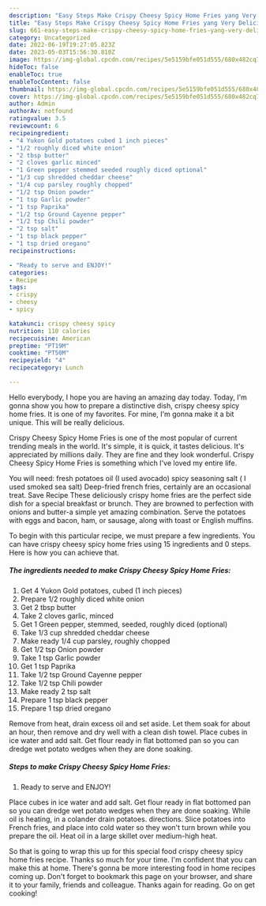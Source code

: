 ```yaml
---
description: "Easy Steps Make Crispy Cheesy Spicy Home Fries yang Very Delicious}"
title: "Easy Steps Make Crispy Cheesy Spicy Home Fries yang Very Delicious}"
slug: 661-easy-steps-make-crispy-cheesy-spicy-home-fries-yang-very-delicious
category: Uncategorized
date: 2022-06-19T19:27:05.823Z
date: 2023-05-03T15:56:30.810Z
image: https://img-global.cpcdn.com/recipes/5e5159bfe051d555/680x482cq70/crispy-cheesy-spicy-home-fries-recipe-main-photo.jpg
hideToc: false
enableToc: true
enableTocContent: false
thumbnail: https://img-global.cpcdn.com/recipes/5e5159bfe051d555/680x482cq70/crispy-cheesy-spicy-home-fries-recipe-main-photo.jpg
cover: https://img-global.cpcdn.com/recipes/5e5159bfe051d555/680x482cq70/crispy-cheesy-spicy-home-fries-recipe-main-photo.jpg
author: Admin
authorAv: notfound
ratingvalue: 3.5
reviewcount: 6
recipeingredient:
- "4 Yukon Gold potatoes cubed 1 inch pieces"
- "1/2 roughly diced white onion"
- "2 tbsp butter"
- "2 cloves garlic minced"
- "1 Green pepper stemmed seeded roughly diced optional"
- "1/3 cup shredded cheddar cheese"
- "1/4 cup parsley roughly chopped"
- "1/2 tsp Onion powder"
- "1 tsp Garlic powder"
- "1 tsp Paprika"
- "1/2 tsp Ground Cayenne pepper"
- "1/2 tsp Chili powder"
- "2 tsp salt"
- "1 tsp black pepper"
- "1 tsp dried oregano"
recipeinstructions:

- "Ready to serve and ENJOY!"
categories:
- Recipe
tags:
- crispy
- cheesy
- spicy

katakunci: crispy cheesy spicy 
nutrition: 110 calories
recipecuisine: American
preptime: "PT19M"
cooktime: "PT50M"
recipeyield: "4"
recipecategory: Lunch

---
```



Hello everybody, I hope you are having an amazing day today. Today, I'm gonna show you how to prepare a distinctive dish, crispy cheesy spicy home fries. It is one of my favorites. For mine, I'm gonna make it a bit unique. This will be really delicious.

Crispy Cheesy Spicy Home Fries is one of the most popular of current trending meals in the world. It's simple, it is quick, it tastes delicious. It's appreciated by millions daily. They are fine and they look wonderful. Crispy Cheesy Spicy Home Fries is something which I've loved my entire life.

You will need: fresh potatoes oil (I used avocado) spicy seasoning salt ( I used smoked sea salt) Deep-fried french fries, certainly are an occasional treat. Save Recipe These deliciously crispy home fries are the perfect side dish for a special breakfast or brunch. They are browned to perfection with onions and butter-a simple yet amazing combination. Serve the potatoes with eggs and bacon, ham, or sausage, along with toast or English muffins.


To begin with this particular recipe, we must prepare a few ingredients. You can have crispy cheesy spicy home fries using 15 ingredients and 0 steps. Here is how you can achieve that.

<!--inarticleads1-->

##### The ingredients needed to make Crispy Cheesy Spicy Home Fries:

1. Get 4 Yukon Gold potatoes, cubed (1 inch pieces)
1. Prepare 1/2 roughly diced white onion
1. Get 2 tbsp butter
1. Take 2 cloves garlic, minced
1. Get 1 Green pepper, stemmed, seeded, roughly diced (optional)
1. Take 1/3 cup shredded cheddar cheese
1. Make ready 1/4 cup parsley, roughly chopped
1. Get 1/2 tsp Onion powder
1. Take 1 tsp Garlic powder
1. Get 1 tsp Paprika
1. Take 1/2 tsp Ground Cayenne pepper
1. Take 1/2 tsp Chili powder
1. Make ready 2 tsp salt
1. Prepare 1 tsp black pepper
1. Prepare 1 tsp dried oregano


Remove from heat, drain excess oil and set aside. Let them soak for about an hour, then remove and dry well with a clean dish towel. Place cubes in ice water and add salt. Get flour ready in flat bottomed pan so you can dredge wet potato wedges when they are done soaking. 

<!--inarticleads2-->

##### Steps to make Crispy Cheesy Spicy Home Fries:


1. Ready to serve and ENJOY!

Place cubes in ice water and add salt. Get flour ready in flat bottomed pan so you can dredge wet potato wedges when they are done soaking. While oil is heating, in a colander drain potatoes. directions. Slice potatoes into French fries, and place into cold water so they won&#39;t turn brown while you prepare the oil. Heat oil in a large skillet over medium-high heat. 

So that is going to wrap this up for this special food crispy cheesy spicy home fries recipe. Thanks so much for your time. I'm confident that you can make this at home. There's gonna be more interesting food in home recipes coming up. Don't forget to bookmark this page on your browser, and share it to your family, friends and colleague. Thanks again for reading. Go on get cooking!
